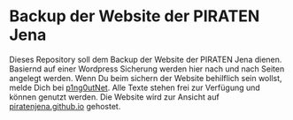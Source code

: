 Backup der Website der PIRATEN Jena
===================================
Dieses Repository soll dem Backup der Website der PIRATEN Jena dienen. Basiernd auf einer Wordpress Sicherung werden hier nach und nach Seiten angelegt werden. Wenn Du beim sichern der Website behilflich sein wollst, melde Dich bei [p1ng0utNet](https://github.com/p1ng0utNet). Alle Texte stehen frei zur Verfügung und können genutzt werden. Die Website wird zur Ansicht auf [piratenjena.github.io](piratenjena.github.io) gehostet.
